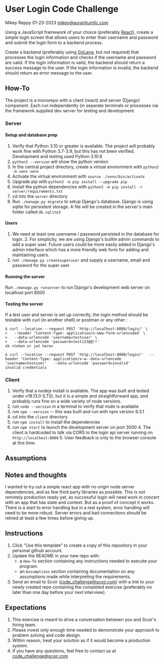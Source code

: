 # User Login Code Challenge

Mikey Reppy 01-23-2023
mikey@aurantiumllc.com


Using a JavaScript framework of your choice (preferably [React](https://reactjs.org/)), create a simple login screen that allows users to enter their username and password and submit the login form to a backend process.

Create a backend (preferably using [GoLang](https://go.dev/), but not required) that processes the login information and checks if the username and password are valid. If the login information is valid, the backend should return a success message to the user. If the login information is invalid, the backend should return an error message to the user.

## How-To

The project is a monorepo with a client (react) and server (Django) component.  Each run independently (in separate terminals or processes via the framework supplied dev server for testing and development.  

### Server

#### Setup and database prep 

1.  Verify that Python 3.10 or greater is available.  The project will probably work fine with Python 3.7-3.9, but this has not been verified.  Development and testing used Python 3.10.8
   2. `python3 --version` will show the python version
1.  In the central project directory, create a virtual environment with `python3 -m venv venv`
1.  Activate the virtual environment with `source ./venv/bin/activate`
1.  Upgrade pip with `python3 -m pip install --upgrade pip`
1.  Install the python dependencies with `python3 -m pip install -r server/requirements.txt`
1.  cd into the `server` directory
2.  Run `./manage.py migrate` to setup Django's database.  Django is using sqlite for persistent storage.  A file will be created in the server's main folder called `db.sqlite3`

#### Users

1. We need at least one username / password persisted in the database for login.
   2. For simplicity, we are using Django's builtin admin commands to add a super user.  Future users could be more easily added in Django's admin interface which has a more friendly web form for adding and maintaining users.
3. run `./manage.py createsuperuser` and supply a username, email and password for the super user

#### Running the server

Run `./manage.py runserver` to run Django's development web server on localhost port 8000

#### Testing the server

If a test user and server is set up correctly, the login method should be testable with curl (in another shell) or postman or any other :

``` 
$ curl --location --request POST 'http://localhost:8000/login/' \
>   --header 'Content-Type: application/x-www-form-urlencoded' \
>   --data-urlencode 'username=testuser' \
>   --data-urlencode 'password=test123@@!!'
ok <token or jwt here> 

$ curl --location --request POST 'http://localhost:8000/login/'   --header 'Content-Type: application/x-w--data-urlencode 'username=testuser'   --data-urlencode 'password=invalid'
invalid credentials 

```




### Client

1.  Verify that a nodejs install is available.  The app was built and tested under v18.13.0 (LTS), but it is a simple and straightforward app, and probably runs fine on a wide variety of node versions.
   2. run `node --version` in a terminal to verify that node is available
   3. run `npm --version` -- this was built and run with npm version 9.3.1
2. cd into the `client` directory
3. run `npm install` to install the dependencies
3. run `npm start` to launch the development server on port 3000
   4. The client is hardcoded to talk via CORS to the login api server running on `http://localhost:8000`
   5. User feedback is only to the browser console at this time.




## Assumptions

## Notes and thoughts

I wanted to try out a simple react app with no origin node server dependencies, and as few third party libraries as possible.   This is not remotely production ready yet, as successful login will need work in concert with an app that has state and context.  But as a proof of concept it works.  There is a start to error handling but in a real system, error handling will need to be more robust.  Server errors and bad connections should be retried at least a few times before giving up.


## Instructions
1. Click "Use this template" to create a copy of this repository in your personal github account.  
1. Update the README in your new repo with:
    * a `How-To` section containing any instructions needed to execute your program.
    * an `Assumptions` section containing documentation on any assumptions made while interpreting the requirements.
1. Send an email to Scoir (code_challenge@scoir.com) with a link to your newly created repo containing the completed exercise (preferably no later than one day before your next interview).

## Expectations
1. This exercise is meant to drive a conversation between you and Scoir's hiring team.  
1. Please invest only enough time needed to demonstrate your approach to problem solving and code design.  
1. Within reason, treat your solution as if it would become a production system.
1. If you have any questions, feel free to contact us at code_challenge@scoir.com

